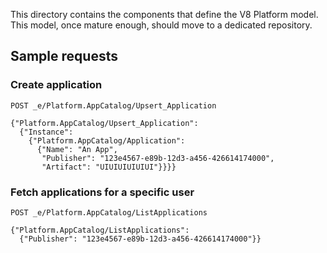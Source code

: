 This directory contains the components that define the V8 Platform model.
This model, once mature enough, should move to a dedicated repository.

## Sample requests

### Create application

```
POST _e/Platform.AppCatalog/Upsert_Application

{"Platform.AppCatalog/Upsert_Application":
  {"Instance":
    {"Platform.AppCatalog/Application":
      {"Name": "An App",
       "Publisher": "123e4567-e89b-12d3-a456-426614174000",
       "Artifact": "UIUIUIUIUIUI"}}}}
```

### Fetch applications for a specific user

```
POST _e/Platform.AppCatalog/ListApplications

{"Platform.AppCatalog/ListApplications":
  {"Publisher": "123e4567-e89b-12d3-a456-426614174000"}}
```